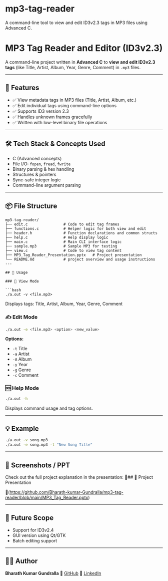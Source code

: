 # mp3-tag-reader
A command-line tool to view and edit ID3v2.3 tags in MP3 files using Advanced C.


# MP3 Tag Reader and Editor (ID3v2.3)

A command-line project written in **Advanced C** to **view and edit ID3v2.3 tags** (like Title, Artist, Album, Year, Genre, Comment) in `.mp3` files.

---

## 🎯 Features

* ✅ View metadata tags in MP3 files (Title, Artist, Album, etc.)
* ✅ Edit individual tags using command-line options
* ✅ Supports ID3 version 2.3
* ✅ Handles unknown frames gracefully
* ✅ Written with low-level binary file operations

---

## 🛠️ Tech Stack & Concepts Used

* C (Advanced concepts)
* File I/O: `fopen`, `fread`, `fwrite`
* Binary parsing & hex handling
* Structures & pointers
* Sync-safe integer logic
* Command-line argument parsing

---

## 📦 File Structure

```
mp3-tag-reader/
├── edit.c                # Code to edit tag frames
├── functions.c           # Helper logic for both view and edit
├── header.h              # Function declarations and common structs
├── help.c                # Help display logic
├── main.c                # Main CLI interface logic
├── sample.mp3            # Sample MP3 for testing
├── view.c                # Code to view tag content
├── MP3_Tag_Reader_Presentation.pptx   # Project presentation
└── README.md             # project overview and usage instructions 
---

## 🚀 Usage

### 🧾 View Mode

```bash
./a.out -v <file.mp3>
```

Displays tags: Title, Artist, Album, Year, Genre, Comment

### ✍️ Edit Mode

```bash
./a.out -e <file.mp3> <option> <new_value>
```

**Options:**

* `-t` Title
* `-a` Artist
* `-A` Album
* `-y` Year
* `-g` Genre
* `-c` Comment

### 🆘 Help Mode

```bash
./a.out -h
```

Displays command usage and tag options.

---

## 💡 Example

```bash
./a.out -v song.mp3
./a.out -e song.mp3 -t "New Song Title"
```

---

## 📂 Screenshots / PPT

Check out the full project explanation in the presentation:
📄## 📂 Project Presentation

📄(https://github.com/Bharath-kumar-Gundralla/mp3-tag-reader/blob/main/MP3_Tag_Reader.pptx)


---

## 🔮 Future Scope

* Support for ID3v2.4
* GUI version using Qt/GTK
* Batch editing support

---

## 👨‍💻 Author

**Bharath Kumar Gundralla**
🔗 [GitHub](https://github.com/Bharath-kumar-Gundralla)
🔗 [LinkedIn](https://www.linkedin.com/in/bharath-kumar-gundralla-1692a1317)

